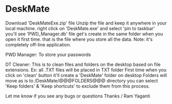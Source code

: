 # DeskMate

Download 'DeskMateExe.zip' file
Unzip the file and keep it anywhere in your local machine.
right click on 'DeskMate.exe' and select 'pin to taskbar'
you'll see 'PWD_Manager.db' file get's create in the same folder when you open it first time.
that is the file where you store all the data.
Note: it's completely off-line application.


PWD Manager:
To store your passwords

DT Cleaner:
This is to clean files and folders on the desktop based on file extensions.
Ex: all .TXT files will be placed in TXT folder
First time when you click on 'clean' button it'll create a 'DeskMate' folder on desktop
Folders will move as is to /DeskMate/@@@FOLDERS@@@ directory
you can select 'Keep folders' & 'Keep shortcuts' to exclude them from this process.

Let me know if you see any bugs or questions
Thanks / Ram Yaganti
